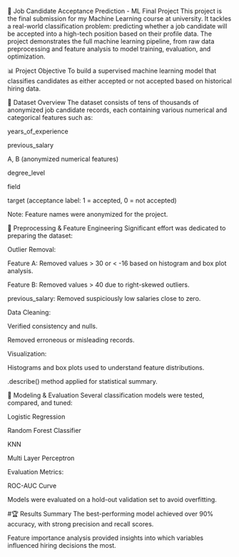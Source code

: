 🎯 Job Candidate Acceptance Prediction - ML Final Project
This project is the final submission for my Machine Learning course at university. It tackles a real-world classification problem: predicting whether a job candidate will be accepted into a high-tech position based on their profile data. The project demonstrates the full machine learning pipeline, from raw data preprocessing and feature analysis to model training, evaluation, and optimization.

📊 Project Objective
To build a supervised machine learning model that classifies candidates as either accepted or not accepted based on historical hiring data.

📁 Dataset Overview
The dataset consists of tens of thousands of anonymized job candidate records, each containing various numerical and categorical features such as:

years_of_experience

previous_salary

A, B (anonymized numerical features)

degree_level

field

target (acceptance label: 1 = accepted, 0 = not accepted)

Note: Feature names were anonymized for the project.

🔧 Preprocessing & Feature Engineering
Significant effort was dedicated to preparing the dataset:

Outlier Removal:

Feature A: Removed values > 30 or < -16 based on histogram and box plot analysis.

Feature B: Removed values > 40 due to right-skewed outliers.

previous_salary: Removed suspiciously low salaries close to zero.

Data Cleaning:

Verified consistency and nulls.

Removed erroneous or misleading records.

Visualization:

Histograms and box plots used to understand feature distributions.

.describe() method applied for statistical summary.

🤖 Modeling & Evaluation
Several classification models were tested, compared, and tuned:

Logistic Regression

Random Forest Classifier

KNN

Multi Layer Perceptron

Evaluation Metrics:

ROC-AUC Curve

Models were evaluated on a hold-out validation set to avoid overfitting.

#🏆 Results Summary
The best-performing model achieved over 90% accuracy, with strong precision and recall scores.

Feature importance analysis provided insights into which variables influenced hiring decisions the most.
